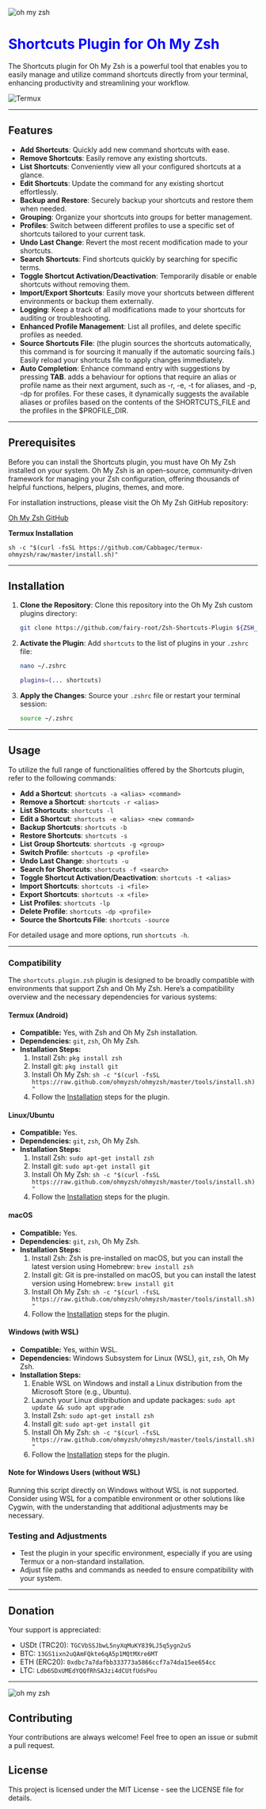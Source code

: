 ![oh my zsh](https://i.imgur.com/ONiGPyN.jpeg "oh my zsh")

# <span style="color:blue;">Shortcuts Plugin for Oh My Zsh</span>

The Shortcuts plugin for Oh My Zsh is a powerful tool that enables you to easily manage and utilize command shortcuts directly from your terminal, enhancing productivity and streamlining your workflow.

![Termux](https://i.imgur.com/6tMn91E.jpg "Displaying help")

---

## Features

- **Add Shortcuts**: Quickly add new command shortcuts with ease.
- **Remove Shortcuts**: Easily remove any existing shortcuts.
- **List Shortcuts**: Conveniently view all your configured shortcuts at a glance.
- **Edit Shortcuts**: Update the command for any existing shortcut effortlessly.
- **Backup and Restore**: Securely backup your shortcuts and restore them when needed.
- **Grouping**: Organize your shortcuts into groups for better management.
- **Profiles**: Switch between different profiles to use a specific set of shortcuts tailored to your current task.
- **Undo Last Change**: Revert the most recent modification made to your shortcuts.
- **Search Shortcuts**: Find shortcuts quickly by searching for specific terms.
- **Toggle Shortcut Activation/Deactivation**: Temporarily disable or enable shortcuts without removing them.
- **Import/Export Shortcuts**: Easily move your shortcuts between different environments or backup them externally.
- **Logging**: Keep a track of all modifications made to your shortcuts for auditing or troubleshooting.
- **Enhanced Profile Management**: List all profiles, and delete specific profiles as needed.
- **Source Shortcuts File**: (the plugin sources the shortcuts automatically, this command is for sourcing it manually if the automatic sourcing fails.) Easily reload your shortcuts file to apply changes immediately.
- **Auto Completion**: Enhance command entry with suggestions by pressing **TAB**. adds a behaviour for options that require an alias or profile name as their next argument, such as -r, -e, -t for aliases, and -p, -dp for profiles. For these cases, it dynamically suggests the available aliases or profiles based on the contents of the SHORTCUTS_FILE and the profiles in the $PROFILE_DIR.

---

## Prerequisites

Before you can install the Shortcuts plugin, you must have Oh My Zsh installed on your system. Oh My Zsh is an open-source, community-driven framework for managing your Zsh configuration, offering thousands of helpful functions, helpers, plugins, themes, and more.

For installation instructions, please visit the Oh My Zsh GitHub repository:

[Oh My Zsh GitHub](https://github.com/ohmyzsh/ohmyzsh)

**Termux Installation**
```
sh -c "$(curl -fsSL https://github.com/Cabbagec/termux-ohmyzsh/raw/master/install.sh)"
```

---

## Installation

1. **Clone the Repository**: Clone this repository into the Oh My Zsh custom plugins directory:

    ```zsh
    git clone https://github.com/fairy-root/Zsh-Shortcuts-Plugin ${ZSH_CUSTOM:-$HOME/.oh-my-zsh/custom}/plugins/shortcuts
    ```

2. **Activate the Plugin**: Add `shortcuts` to the list of plugins in your `.zshrc` file:

    ```zsh
    nano ~/.zshrc
    ```

    ```zsh
    plugins=(... shortcuts)
    ```

3. **Apply the Changes**: Source your `.zshrc` file or restart your terminal session:

    ```zsh
    source ~/.zshrc
    ```

---

## Usage

To utilize the full range of functionalities offered by the Shortcuts plugin, refer to the following commands:

- **Add a Shortcut**: `shortcuts -a <alias> <command>`
- **Remove a Shortcut**: `shortcuts -r <alias>`
- **List Shortcuts**: `shortcuts -l`
- **Edit a Shortcut**: `shortcuts -e <alias> <new command>`
- **Backup Shortcuts**: `shortcuts -b`
- **Restore Shortcuts**: `shortcuts -s`
- **List Group Shortcuts**: `shortcuts -g <group>`
- **Switch Profile**: `shortcuts -p <profile>`
- **Undo Last Change**: `shortcuts -u`
- **Search for Shortcuts**: `shortcuts -f <search>`
- **Toggle Shortcut Activation/Deactivation**: `shortcuts -t <alias>`
- **Import Shortcuts**: `shortcuts -i <file>`
- **Export Shortcuts**: `shortcuts -x <file>`
- **List Profiles**: `shortcuts -lp`
- **Delete Profile**: `shortcuts -dp <profile>`
- **Source the Shortcuts File**: `shortcuts -source`

For detailed usage and more options, run `shortcuts -h`.

---

### Compatibility

The `shortcuts.plugin.zsh` plugin is designed to be broadly compatible with environments that support Zsh and Oh My Zsh. Here’s a compatibility overview and the necessary dependencies for various systems:

#### Termux (Android)
- **Compatible:** Yes, with Zsh and Oh My Zsh installation.
- **Dependencies:** `git`, `zsh`, Oh My Zsh.
- **Installation Steps:**
  1. Install Zsh: `pkg install zsh`
  2. Install git: `pkg install git`
  3. Install Oh My Zsh: `sh -c "$(curl -fsSL https://raw.github.com/ohmyzsh/ohmyzsh/master/tools/install.sh)"`
  4. Follow the [Installation](#installation) steps for the plugin.

#### Linux/Ubuntu
- **Compatible:** Yes.
- **Dependencies:** `git`, `zsh`, Oh My Zsh.
- **Installation Steps:**
  1. Install Zsh: `sudo apt-get install zsh`
  2. Install git: `sudo apt-get install git`
  3. Install Oh My Zsh: `sh -c "$(curl -fsSL https://raw.github.com/ohmyzsh/ohmyzsh/master/tools/install.sh)"`
  4. Follow the [Installation](#installation) steps for the plugin.

#### macOS
- **Compatible:** Yes.
- **Dependencies:** `git`, `zsh`, Oh My Zsh.
- **Installation Steps:**
  1. Install Zsh: Zsh is pre-installed on macOS, but you can install the latest version using Homebrew: `brew install zsh`
  2. Install git: Git is pre-installed on macOS, but you can install the latest version using Homebrew: `brew install git`
  3. Install Oh My Zsh: `sh -c "$(curl -fsSL https://raw.github.com/ohmyzsh/ohmyzsh/master/tools/install.sh)"`
  4. Follow the [Installation](#installation) steps for the plugin.

#### Windows (with WSL)
- **Compatible:** Yes, within WSL.
- **Dependencies:** Windows Subsystem for Linux (WSL), `git`, `zsh`, Oh My Zsh.
- **Installation Steps:**
  1. Enable WSL on Windows and install a Linux distribution from the Microsoft Store (e.g., Ubuntu).
  2. Launch your Linux distribution and update packages: `sudo apt update && sudo apt upgrade`
  3. Install Zsh: `sudo apt-get install zsh`
  4. Install git: `sudo apt-get install git`
  5. Install Oh My Zsh: `sh -c "$(curl -fsSL https://raw.github.com/ohmyzsh/ohmyzsh/master/tools/install.sh)"`
  6. Follow the [Installation](#installation) steps for the plugin.

#### Note for Windows Users (without WSL)
Running this script directly on Windows without WSL is not supported. Consider using WSL for a compatible environment or other solutions like Cygwin, with the understanding that additional adjustments may be necessary.

### Testing and Adjustments
- Test the plugin in your specific environment, especially if you are using Termux or a non-standard installation.
- Adjust file paths and commands as needed to ensure compatibility with your system.

---

## Donation

Your support is appreciated:

- USDt (TRC20): `TGCVbSSJbwL5nyXqMuKY839LJ5q5ygn2uS`
- BTC: `13GS1ixn2uQAmFQkte6qA5p1MQtMXre6MT`
- ETH (ERC20): `0xdbc7a7dafbb333773a5866ccf7a74da15ee654cc`
- LTC: `Ldb6SDxUMEdYQQfRhSA3zi4dCUtfUdsPou`

---

![oh my zsh](https://i.imgur.com/XQruyEK.jpeg "oh my zsh")

## Contributing

Your contributions are always welcome! Feel free to open an issue or submit a pull request.

## License

This project is licensed under the MIT License - see the LICENSE file for details.
